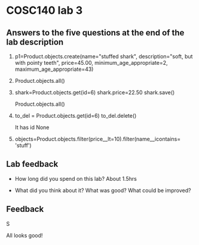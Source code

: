 # COSC140 lab 3

## Answers to the five questions at the end of the lab description

1. p1=Product.objects.create(name="stuffed shark", description="soft, but with pointy teeth", price=45.00, minimum_age_appropriate=2, maximum_age_appropriate=43)

2. Product.objects.all()

3. shark=Product.objects.get(id=6)
   shark.price=22.50
   shark.save()

   Product.objects.all()

4. to_del = Product.objects.get(id=6)
   to_del.delete()

   It has id None

5. objects=Product.objects.filter(price__lt=10).filter(name__icontains= 'stuff')

## Lab feedback

 * How long did you spend on this lab? About 1.5hrs

 * What did you think about it?  What was good?  What could be improved?

## Feedback

S

All looks good!

